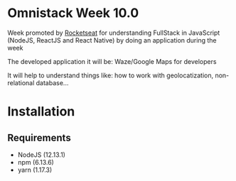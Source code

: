 # Omnistack Week 10.0

Week promoted by [Rocketseat](https://rocketseat.com.br/) for understanding FullStack in JavaScript (NodeJS, ReactJS and React Native) by doing an application during the week

The developed application it will be: Waze/Google Maps for developers

It will help to understand things like: how to work with geolocatization, non-relational database...

# Installation

## Requirements
* NodeJS (12.13.1)
* npm (6.13.6)
* yarn (1.17.3)
